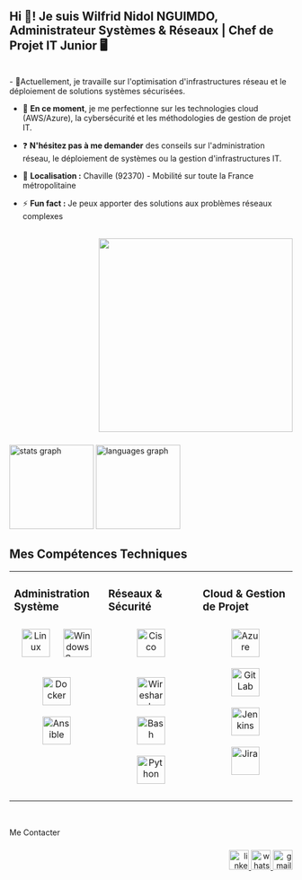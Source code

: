 <h2 align="left">Hi 👋! Je suis Wilfrid Nidol NGUIMDO, Administrateur Systèmes & Réseaux | Chef de Projet IT Junior 🖥️</h2>
<br>
- 🔭Actuellement, je travaille sur l'optimisation d'infrastructures réseau et le déploiement de solutions systèmes sécurisées.

- 🌱 **En ce moment**, je me perfectionne sur les technologies cloud (AWS/Azure), la cybersécurité et les méthodologies de gestion de projet IT.

- ❓ **N'hésitez pas à me demander** des conseils sur l'administration réseau, le déploiement de systèmes ou la gestion d'infrastructures IT.

- 📍 **Localisation :** Chaville (92370) - Mobilité sur toute la France métropolitaine

- ⚡ **Fun fact :** Je peux apporter des solutions aux problèmes réseaux complexes

<br/>

<div align="right">
  <img height="345" src="https://camo.githubusercontent.com/2366b34bb903c09617990fb5fff4622f3e941349e846ddb7e73df872a9d21233/68747470733a2f2f63646e2e6472696262626c652e636f6d2f75736572732f3733303730332f73637265656e73686f74732f363538313234332f6176656e746f2e676966"/>
</div>

###

<div align="left">
  <img src="https://github-readme-stats.vercel.app/api?username=kteken10&hide_title=true&hide_rank=false&show_icons=true&include_all_commits=true&count_private=true&disable_animations=false&theme=ocean_dark&locale=en&hide_border=true" height="150" alt="stats graph"  />
  <img src="https://github-readme-stats.vercel.app/api/top-langs?username=kteken10&locale=en&hide_title=true&layout=compact&card_width=320&langs_count=9&theme=ocean_dark&hide_border=true" height="150" alt="languages graph"  />
</div>


## Mes Compétences Techniques  
<table><tr><td valign="top" width="33%">

### Administration Système  
<div align="center">  
<a href="https://www.linux.org/" target="_blank"><img style="margin: 10px" src="https://cdn.jsdelivr.net/gh/devicons/devicon/icons/linux/linux-original.svg" alt="Linux" height="50" /></a>  
<a href="https://www.microsoft.com/en-us/windows-server" target="_blank"><img style="margin: 10px" src="https://cdn.jsdelivr.net/gh/devicons/devicon/icons/windows8/windows8-original.svg" alt="Windows Server" height="50" /></a>  
  
<a href="https://www.docker.com/" target="_blank"><img style="margin: 10px" src="https://cdn.jsdelivr.net/gh/devicons/devicon/icons/docker/docker-original.svg" alt="Docker" height="50" /></a>  
<a href="https://www.ansible.com/" target="_blank"><img style="margin: 10px" src="https://cdn.jsdelivr.net/gh/devicons/devicon/icons/ansible/ansible-original.svg" alt="Ansible" height="50" /></a>  
</div>

</td><td valign="top" width="33%">

### Réseaux & Sécurité  
<div align="center">  
<a href="https://www.cisco.com/" target="_blank"><img style="margin: 10px" src="https://brandeps.com/logo-download/C/Cisco-logo-vector-01.svg" alt="Cisco" height="50" /></a>  
 
<a href="https://www.wireshark.org/" target="_blank"><img style="margin: 10px" src="https://upload.wikimedia.org/wikipedia/commons/d/df/Wireshark_icon.svg" alt="Wireshark" height="50" /></a>  
<a href="https://www.gnu.org/software/bash/" target="_blank"><img style="margin: 10px" src="https://cdn.jsdelivr.net/gh/devicons/devicon/icons/bash/bash-original.svg" alt="Bash" height="50" /></a>  
<a href="https://www.python.org/" target="_blank"><img style="margin: 10px" src="https://cdn.jsdelivr.net/gh/devicons/devicon/icons/python/python-original.svg" alt="Python" height="50" /></a>  
</div>

</td><td valign="top" width="33%">

### Cloud & Gestion de Projet  
<div align="center">  
  
<a href="https://azure.microsoft.com/en-in/" target="_blank"><img style="margin: 10px" src="https://cdn.jsdelivr.net/gh/devicons/devicon/icons/azure/azure-original.svg" alt="Azure" height="50" /></a>  
<a href="https://about.gitlab.com/" target="_blank"><img style="margin: 10px" src="https://cdn.jsdelivr.net/gh/devicons/devicon/icons/gitlab/gitlab-original.svg" alt="GitLab" height="50" /></a>  
<a href="https://www.jenkins.io/" target="_blank"><img style="margin: 10px" src="https://cdn.jsdelivr.net/gh/devicons/devicon/icons/jenkins/jenkins-original.svg" alt="Jenkins" height="50" /></a>  
<a href="https://www.atlassian.com/software/jira" target="_blank"><img style="margin: 10px" src="https://cdn.jsdelivr.net/gh/devicons/devicon/icons/jira/jira-original.svg" alt="Jira" height="50" /></a>  
</div>

</td></tr></table>  

<br/>  

<p align="left">Me Contacter</p>

###

<div align="right">
  <a href="https://www.linkedin.com/in/wilfrid-nguimdo-780283336" target="_blank">
    <img src="https://img.shields.io/static/v1?message=LinkedIn&logo=linkedin&label=&color=0077B5&logoColor=white&labelColor=&style=for-the-badge" height="35" alt="linkedin logo" />
  </a>
  <a href="https://wa.me/33759670769" target="_blank">
    <img src="https://img.shields.io/static/v1?message=Whatsapp&logo=whatsapp&label=&color=25D366&logoColor=white&labelColor=&style=for-the-badge" height="35" alt="whatsapp logo" />
  </a>
  <a href="mailto:wilfridnidolnigumdo@gmail.com" target="_blank">
    <img src="https://img.shields.io/static/v1?message=Gmail&logo=gmail&label=&color=D14836&logoColor=white&labelColor=&style=for-the-badge" height="35" alt="gmail logo" />
  </a>
</div>

###

